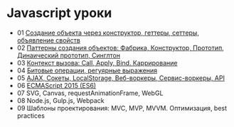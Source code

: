 # Javascript уроки

- 01 [Создание объекта через конструктор, геттеры, сеттеры, объявление свойств](https://github.com/inkorcoder/js-grow-up/tree/master/01)
- 02 [Паттерны создания объектов: Фабрика, Конструктор, Прототип, Динаический прототип, Синглтон](https://github.com/inkorcoder/js-grow-up/tree/master/02)
- 03 [Контекст вызова: Call, Apply, Bind. Каррирование](https://github.com/inkorcoder/js-grow-up/tree/master/03)
- 04 [Битовые операции, регуярные выражения](https://github.com/inkorcoder/js-grow-up/tree/master/04)
- 05 [AJAX, Сокеты, LocalStorage, Веб-воркеры, Сервис-воркеры, API](https://github.com/inkorcoder/js-grow-up/tree/master/05)
- 06 [ECMAScript 2015 (ES6)](https://github.com/inkorcoder/js-grow-up/tree/master/06)
- 07 SVG, Canvas, requestAnimationFrame, WebGL
- 08 Node.js, Gulp.js, Webpack
- 09 Шаблоны проектирования: MVC, MVP, MVVM. Оптимизация, best practices